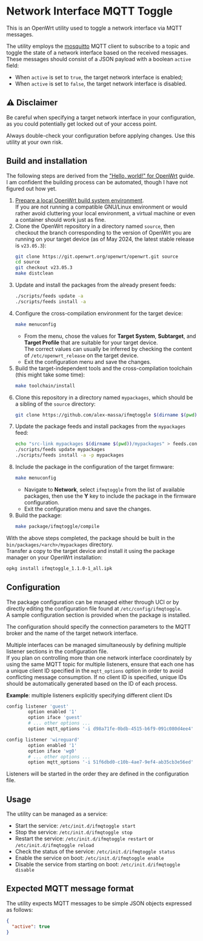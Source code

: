 # Network Interface MQTT Toggle

This is an OpenWrt utility used to toggle a network interface via MQTT messages.

The utility employs the [mosquitto](https://mosquitto.org/) MQTT client to subscribe to a topic and toggle the state of a network interface based on the received messages. \
These messages should consist of a JSON payload with a boolean `active` field:
- When `active` is set to `true`, the target network interface is enabled;
- When `active` is set to `false`, the target network interface is disabled.

## ⚠️ Disclaimer

Be careful when specifying a target network interface in your configuration, as you could potentially get locked out of your access point.

Always double-check your configuration before applying changes.
Use this utility at your own risk.

## Build and installation

The following steps are derived from the ["Hello, world!" for OpenWrt](https://openwrt.org/docs/guide-developer/helloworld/start) guide. \
I am confident the building process can be automated, though I have not figured out how yet.
  1.  [Prepare a local OpenWrt build system environment](https://openwrt.org/docs/guide-developer/toolchain/install-buildsystem). \
      If you are not running a compatible GNU/Linux environment or would rather avoid cluttering your local environment, a virtual machine or even a container should work just as fine.
  2.  Clone the OpenWrt repository in a directory named `source`, then checkout the branch corresponding to the version of OpenWrt you are running on your target device (as of May 2024, the latest stable release is `v23.05.3`):
      ```sh
      git clone https://git.openwrt.org/openwrt/openwrt.git source
      cd source
      git checkout v23.05.3
      make distclean
      ```
  3.  Update and install the packages from the already present feeds:
      ```sh
      ./scripts/feeds update -a
      ./scripts/feeds install -a
      ```
  4.  Configure the cross-compilation environment for the target device:
      ```sh
      make menuconfig
      ```
      - From the menu, chose the values for **Target System**, **Subtarget**, and **Target Profile** that are suitable for your target device. \
        The correct values can usually be inferred by checking the content of `/etc/openwrt_release` on the target device.
      - Exit the configuration menu and save the changes.
  5.  Build the target-independent tools and the cross-compilation toolchain (this might take some time):
      ```sh
      make toolchain/install
      ```
  6.  Clone this repository in a directory named `mypackages`, which should be a sibling of the `source` directory:
      ```sh
      git clone https://github.com/alex-massa/ifmqtoggle $(dirname $(pwd))/mypackages/ifmqtoggle
      ``` 
  7.  Update the package feeds and install packages from the `mypackages` feed:
      ```sh
      echo "src-link mypackages $(dirname $(pwd))/mypackages" > feeds.conf
      ./scripts/feeds update mypackages
      ./scripts/feeds install -a -p mypackages
      ```
  8.  Include the package in the configuration of the target firmware:
      ```sh
      make menuconfig
      ```
      - Navigate to **Network**, select `ifmqtoggle` from the list of available packages, then use the **Y** key to include the package in the firmware configuration.
      - Exit the configuration menu and save the changes.
  9.  Build the package:
      ```sh
      make package/ifmqtoggle/compile
      ```

With the above steps completed, the package should be built in the `bin/packages/<arch>/mypackages` directory. \
Transfer a copy to the target device and install it using the package manager on your OpenWrt installation:
```sh
opkg install ifmqtoggle_1.1.0-1_all.ipk
```

## Configuration

The package configuration can be managed either through UCI or by directly editing the configuration file found at `/etc/config/ifmqtoggle`. \
A sample configuration section is provided when the package is installed.

The configuration should specify the connection parameters to the MQTT broker and the name of the target network interface.

Multiple interfaces can be managed simultaneously by defining multiple listener sections in the configuration file. \
If you plan on controlling more than one network interface coordinately by using the same MQTT topic for multiple listeners, ensure that each one has a unique client ID specified in the `mqtt_options` option in order to avoid conflicting message consumption. If no client ID is specified, unique IDs should be automatically generated based on the ID of each process.

**Example**: multiple listeners explicitly specifying different client IDs
```sh
config listener 'guest'
        option enabled '1'
        option iface 'guest'
        # ... other options ...
        option mqtt_options '-i d98a71fe-0bdb-4515-b6f9-091c080d4ee4'

config listener 'wireguard'
        option enabled '1'
        option iface 'wg0'
        # ... other options ...
        option mqtt_options '-i 51f6dbd0-c10b-4ae7-9ef4-ab35cb3e56ed'
```

Listeners will be started in the order they are defined in the configuration file.

## Usage

The utility can be managed as a service:
- Start the service: `/etc/init.d/ifmqtoggle start`
- Stop the service: `/etc/init.d/ifmqtoggle stop`
- Restart the service: `/etc/init.d/ifmqtoggle restart` or `/etc/init.d/ifmqtoggle reload`
- Check the status of the service: `/etc/init.d/ifmqtoggle status`
- Enable the service on boot: `/etc/init.d/ifmqtoggle enable`
- Disable the service from starting on boot: `/etc/init.d/ifmqtoggle disable`

## Expected MQTT message format

The utility expects MQTT messages to be simple JSON objects expressed as follows:

```json
{
  "active": true
}
```
